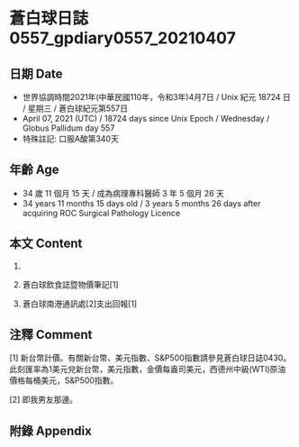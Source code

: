 [_metadata_:encoding]: - "utf-8"
[_metadata_:language]: - "zh-Hant-TW"
[_metadata_:fileformat]: - "markdown"
[_metadata_:MIME_type]: - "text/plain"
[_metadata_:markdown_version]: - "commonmark version 0.29"
[_metadata_:markdown_spec]: - "https://spec.commonmark.org/0.29/"

# 蒼白球日誌0557_gpdiary0557_20210407 #

## 日期 Date ##

* 世界協調時間2021年(中華民國110年，令和3年)4月7日 / Unix 紀元 18724 日 / 星期三 / 蒼白球紀元第557日
* April 07, 2021 (UTC) / 18724 days since Unix Epoch / Wednesday / Globus Pallidum day 557
* 特殊註記: 口服A酸第340天

## 年齡 Age ##

* 34 歲 11 個月 15 天 / 成為病理專科醫師 3 年 5 個月 26 天
* 34 years 11 months 15 days old / 3 years 5 months 26 days after acquiring ROC Surgical Pathology Licence

## 本文 Content ##

1. 

    
2. 蒼白球飲食誌暨物價筆記[1]

    
3. 蒼白球南港通訊處[2]支出回報[1]

    

## 注釋 Comment ##

[1] 新台幣計價。有關新台幣、美元指數、S&P500指數請參見蒼白球日誌0430。此刻匯率為1美元兌新台幣，美元指數，金價每盎司美元，西德州中級(WTI)原油價格每桶美元，S&P500指數。


[2] 即我男友那邊。



## 附錄 Appendix ##

